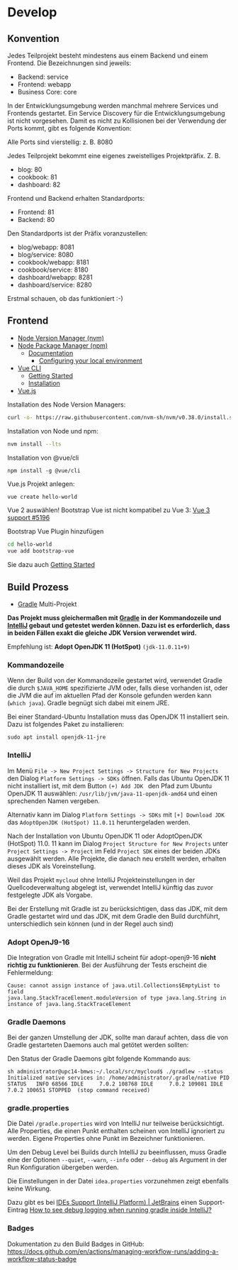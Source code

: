 # Develop

## Konvention

Jedes Teilprojekt besteht mindestens aus einem Backend und einem Frontend.
Die Bezeichnungen sind jeweils:

* Backend: service
* Frontend: webapp
* Business Core: core

In der Entwicklungsumgebung werden manchmal mehrere Services und Frontends
gestartet. Ein Service Discovery für die Entwicklungsumgebung ist nicht
vorgesehen. Damit es nicht zu Kollisionen bei der Verwendung der Ports
kommt, gibt es folgende Konvention:

Alle Ports sind vierstellig: z. B. 8080

Jedes Teilprojekt bekommt eine eigenes zweistelliges Projektpräfix. Z. B. 

* blog: 80
* cookbook: 81
* dashboard: 82

Frontend und Backend erhalten Standardports:

* Frontend: 81
* Backend: 80

Den Standardports ist der Präfix voranzustellen:

* blog/webapp: 8081
* blog/service: 8080
* cookbook/webapp: 8181
* cookbook/service: 8180
* dashboard/webapp: 8281
* dashboard/service: 8280

Erstmal schauen, ob das funktioniert :-)

## Frontend

- [Node Version Manager (nvm)](https://github.com/nvm-sh/nvm)
- [Node Package Manager (npm)](https://www.npmjs.com/)
    - [Documentation](https://docs.npmjs.com/)
        - [Configuring your local environment](https://docs.npmjs.com/getting-started/configuring-your-local-environment/)
- [Vue CLI](https://cli.vuejs.org/)
    - [Getting Started](https://cli.vuejs.org/guide/)
    - [Installation](https://cli.vuejs.org/guide/installation.html)
- [Vue.js](https://v3.vuejs.org/)

Installation des Node Version Managers:

```bash
curl -o- https://raw.githubusercontent.com/nvm-sh/nvm/v0.38.0/install.sh | bash
```

Installation von Node und npm:

```bash
nvm install --lts
```

Installation von @vue/cli

```
npm install -g @vue/cli
```

Vue.js Projekt anlegen:

```bash
vue create hello-world
```

Vue 2 auswählen! Bootstrap Vue ist nicht kompatibel zu Vue 3:
[Vue 3 support #5196](https://github.com/bootstrap-vue/bootstrap-vue/issues/5196)

Bootstrap Vue Plugin hinzufügen

```bash
cd hello-world
vue add bootstrap-vue
```

Sie dazu auch [Getting Started](https://bootstrap-vue.org/docs#vue-cli-3-plugin)

## Build Prozess

- [Gradle] Multi-Projekt

**Das Projekt muss gleichermaßen mit [Gradle] in der Kommandozeile und
[IntelliJ] gebaut und getestet werden können. Dazu ist es erforderlich, dass
in beiden Fällen exakt die gleiche JDK Version verwendet wird.**

Empfehlung ist: **Adopt OpenJDK 11 (HotSpot)** `(jdk-11.0.11+9)`

### Kommandozeile

Wenn der Build von der Kommandozeile gestartet wird, verwendet Gradle die
durch `$JAVA_HOME` spezifizierte JVM oder, falls diese vorhanden ist, oder
die JVM die auf im aktuellen Pfad der Konsole gefunden werden kann (`which
java`). Gradle begnügt sich dabei mit einem JRE.

Bei einer Standard-Ubuntu Installation muss das OpenJDK 11 installiert sein.
Dazu ist folgendes Paket zu installieren:

    sudo apt install openjdk-11-jre

### IntelliJ

Im Menü `File -> New Project Settings -> Structure for New Projects` den
Dialog `Platform Settings -> SDKs` öffnen. Falls das Ubuntu OpenJDK 11
nicht installiert ist, mit dem Button `(+) Add JDK ` den Pfad zum Ubuntu
OpenJDK 11 auswählen: `/usr/lib/jvm/java-11-openjdk-amd64` und einen
sprechenden Namen vergeben.

Alternativ kann im Dialog `Platform Settings -> SDKs` mit `[+] Download JDK`
das `AdoptOpenJDK (HotSpot) 11.0.11` heruntergeladen werden.

Nach der Installation von Ubuntu OpenJDK 11 oder AdoptOpenJDK (HotSpot) 11.0.
11 kann im Dialog `Project Structure for New Projects` unter `Project
Settings -> Project` im Feld `Project SDK` eines der beiden JDKs ausgewählt
werden. Alle Projekte, die danach neu erstellt werden, erhalten dieses JDK
als Voreinstellung.

Weil das Projekt `mycloud` ohne IntelliJ Projekteinstellungen in der
Quellcodeverwaltung abgelegt ist, verwendet IntelliJ künftig das zuvor
festgelegte JDK als Vorgabe.

Bei der Erstellung mit Gradle ist zu berücksichtigen, dass das JDK, mit dem
Gradle gestartet wird und das JDK, mit dem Gradle den Build durchführt,
unterschiedlich sein können (und in der Regel auch sind)

### Adopt OpenJ9-16
Die Integration von Gradle mit IntelliJ scheint für adopt-openj9-16 **nicht
richtig zu funktionieren**. Bei der Ausführung der Tests erscheint die
Fehlermeldung:

    Cause: cannot assign instance of java.util.Collections$EmptyList to field 
    java.lang.StackTraceElement.moduleVersion of type java.lang.String in 
    instance of java.lang.StackTraceElement

### Gradle Daemons

Bei der ganzen Umstellung der JDK, sollte man darauf achten, dass die von Gradle
gestarteten Daemons auch mal getötet werden sollten:

Den Status der Gradle Daemons gibt folgende Kommando aus:

``sh administrator@upc14-bmws:~/.local/src/mycloud$ ./gradlew --status Initialized native services in: /home/administrator/.gradle/native PID STATUS   INFO 68566 IDLE     7.0.2 108768 IDLE     7.0.2 109081 IDLE     7.0.2 100651 STOPPED  (stop command received)
``

### gradle.properties

Die Datei `/gradle.properties` wird von IntelliJ nur teilweise berücksichtigt.
Alle Properties, die einen Punkt enthalten scheinen von IntelliJ ignoriert zu
werden. Eigene Properties ohne Punkt im Bezeichner funktionieren.

Um den Debug Level bei Builds durch IntelliJ zu beeinflussen, muss Gradle eine
der Optionen `--quiet`, `--warn`, `--info` oder `--debug` als Argument in der
Run Konfiguration übergeben werden.

Die Einstellungen in der Datei `idea.properties` vorzunehmen zeigt ebenfalls
keine Wirkung.

Dazu gibt es
bei [IDEs Support (IntelliJ Platform) | JetBrains](https://intellij-support.jetbrains.com/hc/en-us)
einen
Support-Eintrag [How to see debug logging when running gradle inside IntelliJ?](https://intellij-support.jetbrains.com/hc/en-us/community/posts/360000420140-How-to-see-debug-logging-when-running-gradle-inside-IntelliJ-)

### Badges

Dokumentation zu den Build Badges in GitHub:
https://docs.github.com/en/actions/managing-workflow-runs/adding-a-workflow-status-badge


[Gradle]: https://gradle.org/

[IntelliJ]: https://www.jetbrains.com/de-de/idea/